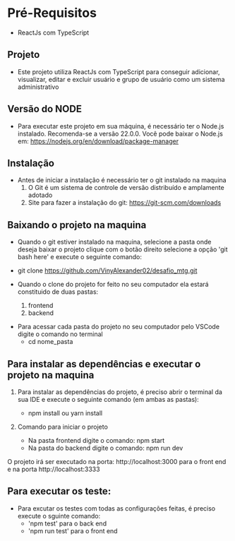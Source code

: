 # Pré-Requisitos

- ReactJs com TypeScript

## Projeto

- Este projeto utiliza ReactJs com TypeScript para conseguir adicionar, visualizar, editar e excluir usuário e grupo de usuário como um sistema administrativo

## Versão do NODE

- Para executar este projeto em sua máquina, é necessário ter o Node.js instalado. Recomenda-se a versão 22.0.0. Você pode baixar o Node.js em: https://nodejs.org/en/download/package-manager

## Instalação

- Antes de iniciar a instalação é necessário ter o git instalado na maquina
  1. O Git é um sistema de controle de versão distribuído e amplamente adotado
  2. Site para fazer a instalação do git: https://git-scm.com/downloads

## Baixando o projeto na maquina

- Quando o git estiver instalado na maquina, selecione a pasta onde deseja baixar o projeto clique com o botão direito selecione a opção 'git bash here' e execute o seguinte comando:

- git clone https://github.com/VinyAlexander02/desafio_mtg.git

- Quando o clone do projeto for feito no seu computador ela estará constituido de duas pastas:
  1. frontend
  2. backend

* Para acessar cada pasta do projeto no seu computador pelo VSCode digite o comando no terminal
  - cd nome_pasta

## Para instalar as dependências e executar o projeto na maquina

1. Para instalar as dependências do projeto, é preciso abrir o terminal da sua IDE e execute o seguinte comando (em ambas as pastas):

   - npm install ou yarn install

2. Comando para iniciar o projeto
   - Na pasta frontend digite o comando: npm start
   - Na pasta do backend digite o comando: npm run dev

O projeto irá ser executado na porta: http://localhost:3000 para o front end e na porta http://localhost:3333

## Para executar os teste:

- Para excutar os testes com todas as configurações feitas, é preciso execute o sguinte comando:
  - 'npm test' para o back end
  - 'npm run test' para o front end
